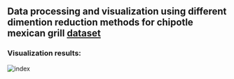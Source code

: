 ## Data processing and visualization using different dimention reduction methods for chipotle mexican grill [dataset] 
[dataset]:https://github.com/justmarkham/DAT8/blob/master/data/chipotle.tsv
### Visualization results:
![index](https://user-images.githubusercontent.com/55596017/167691493-867f31b9-22bf-4412-a536-6e962690ecff.png)
